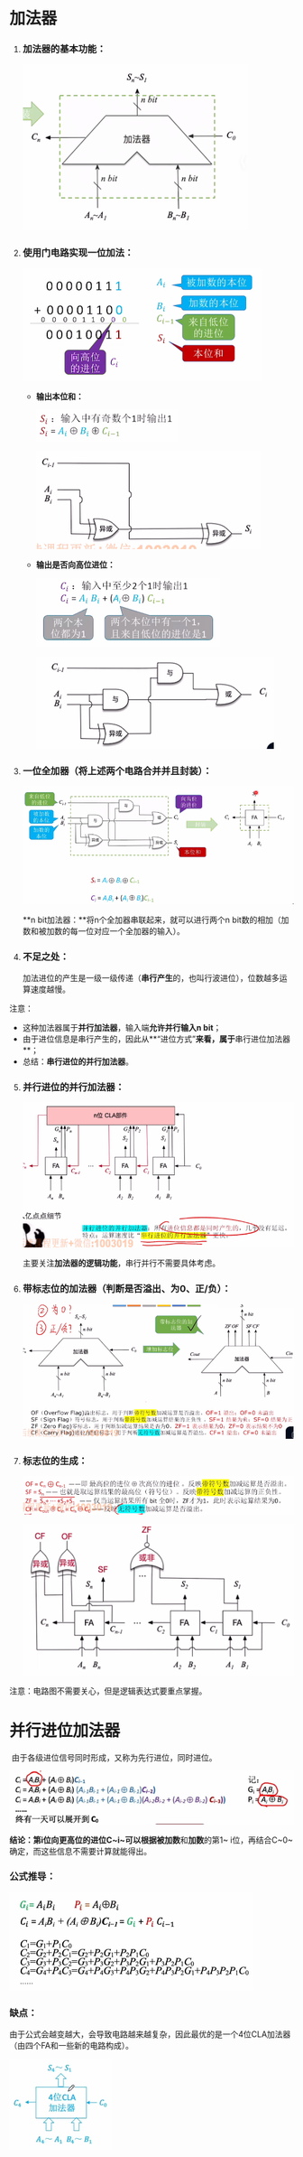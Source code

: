 # 加法器

1. ### 加法器的基本功能：

   ![image-20250622104154145](images/image-20250622104154145.png)

   

2. ### 使用门电路实现一位加法：

   ![image-20250622103538085](images/image-20250622103538085.png)

   - **输出本位和：**

     ![image-20250622103650886](images/image-20250622103650886.png)

     ![image-20250622103721604](images/image-20250622103721604.png)

   - **输出是否向高位进位：**

     ![image-20250622103700056](images/image-20250622103700056.png)

     ![image-20250622103728764](images/image-20250622103728764.png)

     

3. ### 一位全加器（将上述两个电路合并并且封装）：

   ![image-20250622104110804](images/image-20250622104110804.png)

   **n bit加法器：**将n个全加器串联起来，就可以进行两个n bit数的相加（加数和被加数的每一位对应一个全加器的输入）。

   

4. ### 不足之处：

   加法进位的产生是一级一级传递（**串行产生**的，也叫行波进位），位数越多运算速度越慢。



注意：

- 这种加法器属于**并行加法器**，输入端**允许并行输入n bit**；
- 由于进位信息是串行产生的，因此从**“进位方式”**来看，属于**串行进位加法器**；
- 总结：**串行进位的并行加法器**。



5. ### 并行进位的并行加法器：

   ![image-20250622104810313](images/image-20250622104810313.png)

   

   主要关注**加法器的逻辑功能**，串行并行不需要具体考虑。

   

6. ### 带标志位的加法器（判断是否溢出、为0、正/负）：

   ![image-20250622105319986](images/image-20250622105319986.png)

   

7. ### 标志位的生成：

   ![image-20250622105747424](images/image-20250622105747424.png)

   ![image-20250622105834658](images/image-20250622105834658.png)

注意：电路图不需要关心，但是逻辑表达式要重点掌握。



# 并行进位加法器

​		由于各级进位信号同时形成，又称为先行进位，同时进位。



![image-20250622211302920](images/image-20250622211302920.png)

**结论：**第i位向更高位的进位C~i~可以根据**被加数**和**加数**的第1~ i位，再结合C~0~确定，而这些信息不需要计算就能得出。



### 公式推导：

![image-20250622212034889](images/image-20250622212034889.png)



### 缺点：

​		由于公式会越变越大，会导致电路越来越复杂，因此最优的是一个4位CLA加法器（由四个FA和一些新的电路构成）。

![image-20250622212204466](images/image-20250622212204466.png)
